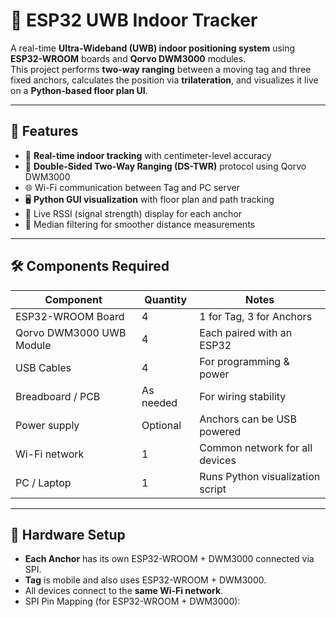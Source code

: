 # 🚀 ESP32 UWB Indoor Tracker

A real-time **Ultra-Wideband (UWB) indoor positioning system** using **ESP32-WROOM** boards and **Qorvo DWM3000** modules.  
This project performs **two-way ranging** between a moving tag and three fixed anchors, calculates the position via **trilateration**, and visualizes it live on a **Python-based floor plan UI**.

---

## 📌 Features
- 📍 **Real-time indoor tracking** with centimeter-level accuracy  
- 📡 **Double-Sided Two-Way Ranging (DS-TWR)** protocol using Qorvo DWM3000  
- 🌐 Wi-Fi communication between Tag and PC server  
- 🖥 **Python GUI visualization** with floor plan and path tracking  
- 📶 Live RSSI (signal strength) display for each anchor  
- 🔄 Median filtering for smoother distance measurements  

---

## 🛠 Components Required
| Component | Quantity | Notes |
|-----------|----------|-------|
| ESP32-WROOM Board | 4 | 1 for Tag, 3 for Anchors |
| Qorvo DWM3000 UWB Module | 4 | Each paired with an ESP32 |
| USB Cables | 4 | For programming & power |
| Breadboard / PCB | As needed | For wiring stability |
| Power supply | Optional | Anchors can be USB powered |
| Wi-Fi network | 1 | Common network for all devices |
| PC / Laptop | 1 | Runs Python visualization script |

---

## 🔌 Hardware Setup
- **Each Anchor** has its own ESP32-WROOM + DWM3000 connected via SPI.
- **Tag** is mobile and also uses ESP32-WROOM + DWM3000.
- All devices connect to the **same Wi-Fi network**.
- SPI Pin Mapping (for ESP32-WROOM + DWM3000):
